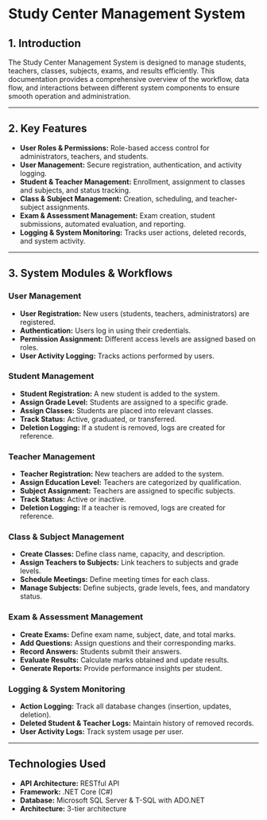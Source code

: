 # Study Center Management System
## 1. Introduction

The Study Center Management System is designed to manage students, teachers, classes, subjects, exams, and results efficiently. This documentation provides a comprehensive overview of the workflow, data flow, and interactions between different system components to ensure smooth operation and administration.

---

## 2. Key Features

- **User Roles & Permissions:** Role-based access control for administrators, teachers, and students.
- **User Management:** Secure registration, authentication, and activity logging.
- **Student & Teacher Management:** Enrollment, assignment to classes and subjects, and status tracking.
- **Class & Subject Management:** Creation, scheduling, and teacher-subject assignments.
- **Exam & Assessment Management:** Exam creation, student submissions, automated evaluation, and reporting.
- **Logging & System Monitoring:** Tracks user actions, deleted records, and system activity.

---

## 3. System Modules & Workflows

### **User Management**
- **User Registration:** New users (students, teachers, administrators) are registered.
- **Authentication:** Users log in using their credentials.
- **Permission Assignment:** Different access levels are assigned based on roles.
- **User Activity Logging:** Tracks actions performed by users.

### **Student Management**
- **Student Registration:** A new student is added to the system.
- **Assign Grade Level:** Students are assigned to a specific grade.
- **Assign Classes:** Students are placed into relevant classes.
- **Track Status:** Active, graduated, or transferred.
- **Deletion Logging:** If a student is removed, logs are created for reference.

### **Teacher Management**
- **Teacher Registration:** New teachers are added to the system.
- **Assign Education Level:** Teachers are categorized by qualification.
- **Subject Assignment:** Teachers are assigned to specific subjects.
- **Track Status:** Active or inactive.
- **Deletion Logging:** If a teacher is removed, logs are created for reference.

### **Class & Subject Management**
- **Create Classes:** Define class name, capacity, and description.
- **Assign Teachers to Subjects:** Link teachers to subjects and grade levels.
- **Schedule Meetings:** Define meeting times for each class.
- **Manage Subjects:** Define subjects, grade levels, fees, and mandatory status.

### **Exam & Assessment Management**
- **Create Exams:** Define exam name, subject, date, and total marks.
- **Add Questions:** Assign questions and their corresponding marks.
- **Record Answers:** Students submit their answers.
- **Evaluate Results:** Calculate marks obtained and update results.
- **Generate Reports:** Provide performance insights per student.

### **Logging & System Monitoring**
- **Action Logging:** Track all database changes (insertion, updates, deletion).
- **Deleted Student & Teacher Logs:** Maintain history of removed records.
- **User Activity Logs:** Track system usage per user.

---

## **Technologies Used**
- **API Architecture:** RESTful API  
- **Framework:** .NET Core (C#)  
- **Database:** Microsoft SQL Server & T-SQL with ADO.NET  
- **Architecture:** 3-tier architecture  
